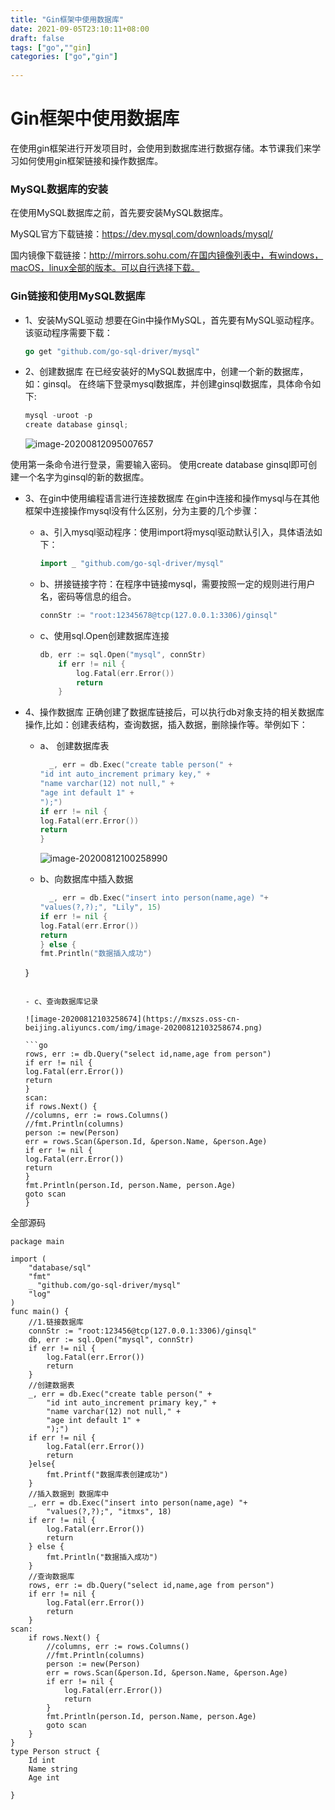 ```yaml
---
title: "Gin框架中使用数据库"
date: 2021-09-05T23:10:11+08:00
draft: false
tags: ["go",""gin]
categories: ["go","gin"]
 
---
```


# Gin框架中使用数据库

在使用gin框架进行开发项目时，会使用到数据库进行数据存储。本节课我们来学习如何使用gin框架链接和操作数据库。

### MySQL数据库的安装

在使用MySQL数据库之前，首先要安装MySQL数据库。

MySQL官方下载链接：https://dev.mysql.com/downloads/mysql/

国内镜像下载链接：http://mirrors.sohu.com/在国内镜像列表中，有windows，macOS，linux全部的版本。可以自行选择下载。

### Gin链接和使用MySQL数据库

- 1、安装MySQL驱动
  想要在Gin中操作MySQL，首先要有MySQL驱动程序。该驱动程序需要下载：

  ```go
  go get "github.com/go-sql-driver/mysql"
  ```

- 2、创建数据库
  在已经安装好的MySQL数据库中，创建一个新的数据库，如：ginsql。
  在终端下登录mysql数据库，并创建ginsql数据库，具体命令如下:

  ```go
  mysql -uroot -p
  create database ginsql;
  ```

  ![image-20200812095007657](https://mxszs.oss-cn-beijing.aliyuncs.com/img/image-20200812095007657.png)
  

使用第一条命令进行登录，需要输入密码。
  使用create database ginsql即可创建一个名字为ginsql的新的数据库。

- 3、在gin中使用编程语言进行连接数据库
  在gin中连接和操作mysql与在其他框架中连接操作mysql没有什么区别，分为主要的几个步骤：

  - a、引入mysql驱动程序：使用import将mysql驱动默认引入，具体语法如下：

    ```go
    import _ "github.com/go-sql-driver/mysql"
    ```

  - b、拼接链接字符：在程序中链接mysql，需要按照一定的规则进行用户名，密码等信息的组合。

    ```go
    connStr := "root:12345678@tcp(127.0.0.1:3306)/ginsql"
    ```

  - c、使用sql.Open创建数据库连接

    ```go
    db, err := sql.Open("mysql", connStr)
        if err != nil {
            log.Fatal(err.Error())
            return
        }
    ```

- 4、操作数据库
  正确创建了数据库链接后，可以执行db对象支持的相关数据库操作,比如：创建表结构，查询数据，插入数据，删除操作等。举例如下：

  - a、 创建数据库表

    ```go
      _, err = db.Exec("create table person(" +
    "id int auto_increment primary key," +
    "name varchar(12) not null," +
    "age int default 1" +
    ");")
    if err != nil {
    log.Fatal(err.Error())
    return
    }
    ```

    ![image-20200812100258990](https://mxszs.oss-cn-beijing.aliyuncs.com/img/image-20200812100258990.png)

  - b、向数据库中插入数据
  
    ```go
      _, err = db.Exec("insert into person(name,age) "+
    "values(?,?);", "Lily", 15)
    if err != nil {
    log.Fatal(err.Error())
    return
    } else {
    fmt.Println("数据插入成功")
  }
    ```

  - c、查询数据库记录
  
    ![image-20200812103258674](https://mxszs.oss-cn-beijing.aliyuncs.com/img/image-20200812103258674.png)
    
    ```go
    rows, err := db.Query("select id,name,age from person")
    if err != nil {
    log.Fatal(err.Error())
    return
    }
    scan:
    if rows.Next() {
    //columns, err := rows.Columns()
    //fmt.Println(columns)
    person := new(Person)
    err = rows.Scan(&person.Id, &person.Name, &person.Age)
    if err != nil {
    log.Fatal(err.Error())
    return
    }
    fmt.Println(person.Id, person.Name, person.Age)
    goto scan
    }
    ```

全部源码 

```
package main

import (
	"database/sql"
	"fmt"
	_ "github.com/go-sql-driver/mysql"
	"log"
)
func main() {
	//1.链接数据库
	connStr := "root:123456@tcp(127.0.0.1:3306)/ginsql"
	db, err := sql.Open("mysql", connStr)
	if err != nil {
		log.Fatal(err.Error())
		return
	}
	//创建数据表
	_, err = db.Exec("create table person(" +
		"id int auto_increment primary key," +
		"name varchar(12) not null," +
		"age int default 1" +
		");")
	if err != nil {
		log.Fatal(err.Error())
		return
	}else{
		fmt.Printf("数据库表创建成功")
	}
	//插入数据到 数据库中
	_, err = db.Exec("insert into person(name,age) "+
		"values(?,?);", "itmxs", 18)
	if err != nil {
		log.Fatal(err.Error())
		return
	} else {
		fmt.Println("数据插入成功")
	}
	//查询数据库
	rows, err := db.Query("select id,name,age from person")
	if err != nil {
		log.Fatal(err.Error())
		return
	}
scan:
	if rows.Next() {
		//columns, err := rows.Columns()
		//fmt.Println(columns)
		person := new(Person)
		err = rows.Scan(&person.Id, &person.Name, &person.Age)
		if err != nil {
			log.Fatal(err.Error())
			return
		}
		fmt.Println(person.Id, person.Name, person.Age)
		goto scan
	}
}
type Person struct {
	Id int
	Name string
	Age int

}
```

